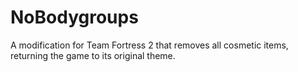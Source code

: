 NoBodygroups
============

A modification for Team Fortress 2 that removes all cosmetic items, returning the game to its original theme.
